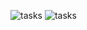 ![tasks](https://drive.google.com/uc?export=view&id=1KMxyrsznEmHDUO17C87CycNVOJ2gsz9p)
![tasks](https://drive.google.com/uc?export=view&id=1NSC44DY9i8mOsTts5fUEJkDOSQQw2Dk7)

